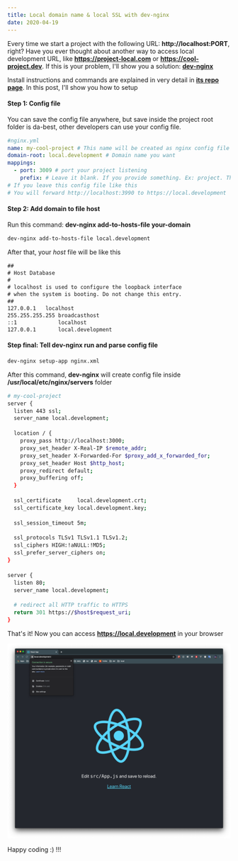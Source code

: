 ```yaml
---
title: Local domain name & local SSL with dev-nginx
date: 2020-04-19
---
```


Every time we start a project with the following URL: **http://localhost:PORT**, right? Have you ever thought about another way to access local development URL, like 
**https://project-local.com** or **https://cool-project.dev**. If this is your problem, I'll show 
you a solution: **[dev-nginx](https://github.com/guardian/dev-nginx)**

Install instructions and commands are explained in very detail in **[its repo page](https://github.com/guardian/dev-nginx)**. In this post, I'll show you how to setup

#### Step 1: Config file
You can save the config file anywhere, but save inside the project root folder is da-best,
other developers can use your config file.

```yml
#nginx.yml
name: my-cool-project # This name will be created as nginx config file in /usr/local/etc/nginx/servers
domain-root: local.development # Domain name you want
mappings:
  - port: 3009 # port your project listening
    prefix: # Leave it blank. If you provide something. Ex: project. Then you should access it via project. local.development
# If you leave this config file like this
# You will forward http://localhost:3990 to https://local.development
```

#### Step 2: Add domain to file host
Run this command: **dev-nginx add-to-hosts-file your-domain**

```bash
dev-nginx add-to-hosts-file local.development
```

After that, your *host* file will be like this

```
##
# Host Database
#
# localhost is used to configure the loopback interface
# when the system is booting. Do not change this entry.
##
127.0.0.1	localhost
255.255.255.255	broadcasthost
::1             localhost
127.0.0.1		local.development
```

#### Step final: Tell dev-nginx run and parse config file

```bash
dev-nginx setup-app nginx.xml
```

After this command, **dev-nginx** will create config file inside **/usr/local/etc/nginx/servers** folder

```bash
# my-cool-project
server {
  listen 443 ssl;
  server_name local.development;

  location / {
    proxy_pass http://localhost:3000;
    proxy_set_header X-Real-IP $remote_addr;
    proxy_set_header X-Forwarded-For $proxy_add_x_forwarded_for;
    proxy_set_header Host $http_host;
    proxy_redirect default;
    proxy_buffering off;
  }

  ssl_certificate     local.development.crt;
  ssl_certificate_key local.development.key;

  ssl_session_timeout 5m;

  ssl_protocols TLSv1 TLSv1.1 TLSv1.2;
  ssl_ciphers HIGH:!aNULL:!MD5;
  ssl_prefer_server_ciphers on;
}

server {
  listen 80;
  server_name local.development;

  # redirect all HTTP traffic to HTTPS
  return 301 https://$host$request_uri;
}


```

That's it! Now you can access **https://local.development** in your browser

![React app](./local-development.png)

Happy coding :) !!!
